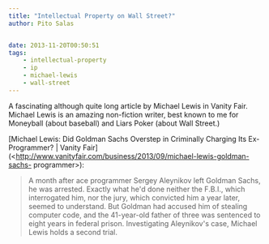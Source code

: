 ```yaml
---
title: "Intellectual Property on Wall Street?"
author: Pito Salas


date: 2013-11-20T00:50:51
tags:
    - intellectual-property
    - ip
    - michael-lewis
    - wall-street
---
```




A fascinating although quite long article by Michael Lewis in Vanity Fair.
Michael Lewis is an amazing non-fiction writer, best known to me for Moneyball
(about baseball) and Liars Poker (about Wall Street.)

[Michael Lewis: Did Goldman Sachs Overstep in Criminally Charging Its Ex-
Programmer? | Vanity
Fair](<http://www.vanityfair.com/business/2013/09/michael-lewis-goldman-sachs-
programmer>):

> A month after ace programmer Sergey Aleynikov left Goldman Sachs, he was
> arrested. Exactly what he'd done neither the F.B.I., which interrogated him,
> nor the jury, which convicted him a year later, seemed to understand. But
> Goldman had accused him of stealing computer code, and the 41-year-old
> father of three was sentenced to eight years in federal prison.
> Investigating Aleynikov's case, Michael Lewis holds a second trial.




